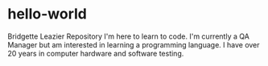# hello-world
Bridgette Leazier Repository
I'm here to learn to code. I'm currently a QA Manager but am interested in learning a programming language.
I have over 20 years in computer hardware and software testing.
